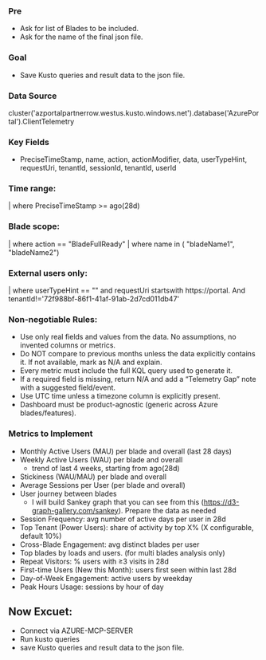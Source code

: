 ### Pre
- Ask for list of Blades to be included.
- Ask for the name of the final json file.

### Goal
- Save Kusto queries and result data to the json file.

### Data Source
cluster('azportalpartnerrow.westus.kusto.windows.net').database('AzurePortal').ClientTelemetry 

### Key Fields
- PreciseTimeStamp, name, action, actionModifier, data, userTypeHint, requestUri, tenantId, sessionId, tenantId, userId

### Time range: 
| where PreciseTimeStamp >= ago(28d)

### Blade scope: 
| where action == "BladeFullReady"
| where name in ( "bladeName1", "bladeName2") 

### External users only:
| where userTypeHint == "" and requestUri startswith https://portal. And tenantId!='72f988bf-86f1-41af-91ab-2d7cd011db47'

### Non-negotiable Rules:
- Use only real fields and values from the data. No assumptions, no invented columns or metrics.
- Do NOT compare to previous months unless the data explicitly contains it. If not available, mark as N/A and explain.
- Every metric must include the full KQL query used to generate it.
- If a required field is missing, return N/A and add a “Telemetry Gap” note with a suggested field/event.
- Use UTC time unless a timezone column is explicitly present.
- Dashboard must be product-agnostic (generic across Azure blades/features).


### Metrics to Implement
- Monthly Active Users (MAU) per blade and overall (last 28 days)
- Weekly Active Users (WAU) per blade and overall
    - trend of last 4 weeks, starting from ago(28d)
- Stickiness (WAU/MAU) per blade and overall
- Average Sessions per User (per blade and overall)
- User journey between blades
    - I will build Sankey graph that you can see from this (https://d3-graph-gallery.com/sankey). Prepare the data as needed
- Session Frequency: avg number of active days per user in 28d
- Top Tenant (Power Users): share of activity by top X% (X configurable, default 10%)
- Cross-Blade Engagement: avg distinct blades per user
- Top blades by loads and users. (for multi blades analysis only)
- Repeat Visitors: % users with ≥3 visits in 28d
- First-time Users (New this Month): users first seen within last 28d
- Day-of-Week Engagement: active users by weekday
- Peak Hours Usage: sessions by hour of day


## Now Excuet:
- Connect via AZURE-MCP-SERVER
- Run kusto queries
- save Kusto queries and result data to the json file.